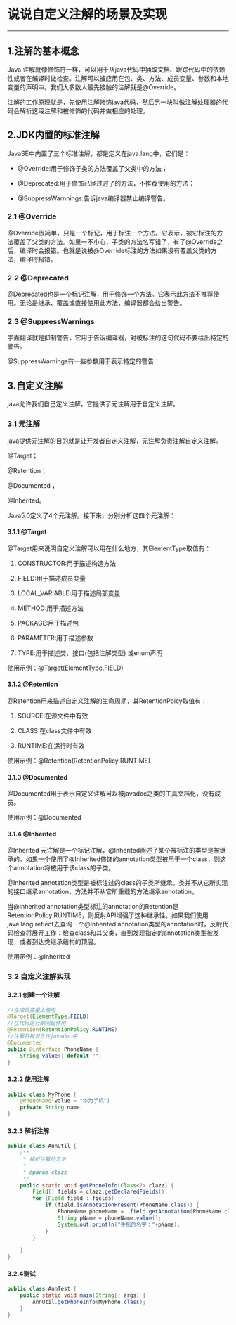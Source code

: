 # 说说自定义注解的场景及实现

---

## 1.注解的基本概念

Java 注解就像修饰符一样，可以用于从java代码中抽取文档、跟踪代码中的依赖性或者在编译时做检查。注解可以被应用在包、类、方法、成员变量、参数和本地变量的声明中。我们大多数人最先接触的注解就是@Override。

注解的工作原理就是，先使用注解修饰java代码，然后另一块叫做注解处理器的代码会解析这段注解和被修饰的代码并做相应的处理。

## 2.JDK内置的标准注解

JavaSE中内置了三个标准注解，都是定义在java.lang中，它们是：

* @Override:用于修饰子类的方法覆盖了父类中的方法；

* @Deprecated:用于修饰已经过时了的方法，不推荐使用的方法；

* @SuppressWarnnings:告诉java编译器禁止编译警告。

### 2.1 @Override

@Override很简单，只是一个标记，用于标注一个方法。它表示，被它标注的方法覆盖了父类的方法。如果一不小心，子类的方法名写错了，有了@Override之后，编译时会报错。也就是说被@Override标注的方法如果没有覆盖父类的方法，编译时报错。

### 2.2 @Deprecated

@Deprecated也是一个标记注解，用于修饰一个方法。它表示此方法不推荐使用。无论是继承、覆盖或直接使用此方法，编译器都会给出警告。

### 2.3 @SuppressWarnings

字面翻译就是抑制警告，它用于告诉编译器，对被标注的这句代码不要给出特定的警告。

@SuppressWarnings有一些参数用于表示特定的警告：

## 3.自定义注解

java允许我们自己定义注解，它提供了元注解用于自定义注解。

### 3.1 元注解

java提供元注解的目的就是让开发者自定义注解，元注解负责注解自定义注解。

@Target；

@Retention；

@Documented；

@Inherited。

Java5.0定义了4个元注解。接下来，分别分析这四个元注解：

#### 3.1.1 @Target

@Target用来说明自定义注解可以用在什么地方，其ElementType取值有：

1. CONSTRUCTOR:用于描述构造方法

2. FIELD:用于描述成员变量

3. LOCAL\_VARIABLE:用于描述局部变量

4. METHOD:用于描述方法

5. PACKAGE:用于描述包

6. PARAMETER:用于描述参数

7. TYPE:用于描述类、接口\(包括注解类型\) 或enum声明

使用示例：@Target\(ElementType.FIELD\)

#### 3.1.2 @Retention

@Retention用来描述自定义注解的生命周期，其RetentionPoicy取值有：

1. SOURCE:在源文件中有效

2. CLASS:在class文件中有效

3. RUNTIME:在运行时有效

使用示例：@Retention\(RetentionPolicy.RUNTIME\)

#### 3.1.3 @Documented

@Documented用于表示自定义注解可以被javadoc之类的工具文档化，没有成员。

使用示例：@Documented

#### 3.1.4 @Inherited

@Inherited 元注解是一个标记注解，@Inherited阐述了某个被标注的类型是被继承的。如果一个使用了@Inherited修饰的annotation类型被用于一个class，则这个annotation将被用于该class的子类。

@Inherited annotation类型是被标注过的class的子类所继承。类并不从它所实现的接口继承annotation，方法并不从它所重载的方法继承annotation。

当@Inherited annotation类型标注的annotation的Retention是RetentionPolicy.RUNTIME，则反射API增强了这种继承性。如果我们使用java.lang.reflect去查询一个@Inherited annotation类型的annotation时，反射代码检查将展开工作：检查class和其父类，直到发现指定的annotation类型被发现，或者到达类继承结构的顶层。

使用示例：@Inherited

### 3.2 自定义注解实现

#### 3.2.1 创建一个注解

```java
//在成员变量上使用
@Target(ElementType.FIELD)
//在代码运行期间起作用
@Retention(RetentionPolicy.RUNTIME)
//注解将被包含在javadoc中
@Documented
public @interface PhoneName {
    String value() default "";
}
```

#### 3.2.2 使用注解

```java
public class MyPhone {
    @PhoneName(value = "华为手机")
    private String name;
}
```

#### 3.2.3 解析注解

```java
public class AnnUtil {
    /**
     * 解析注解的方法
     *
     * @param clazz
     */
    public static void getPhoneInfo(Class<?> clazz) {
        Field[] fields = clazz.getDeclaredFields();
        for (Field field : fields) {
            if (field.isAnnotationPresent(PhoneName.class)) {
                PhoneName phoneName =  field.getAnnotation(PhoneName.class);
                String pName = phoneName.value();
                System.out.println("手机的名字："+pName);
            }
        }

    }
}
```

#### 3.2.4测试

```java
public class AnnTest {
    public static void main(String[] args) {
        AnnUtil.getPhoneInfo(MyPhone.class);
    }
}
```



